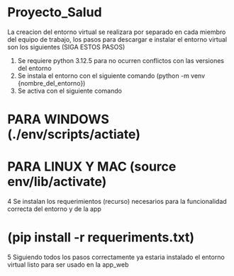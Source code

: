 # Proyecto_Salud

La creacion del entorno virtual se realizara por separado en cada miembro del equipo de trabajo, los pasos para descargar e instalar el entorno virtual son los siguientes (SIGA ESTOS PASOS)
1. Se requiere python 3.12.5 para no ocurren conflictos con las versiones del entorno
2. Se instala el entorno con el siguiente comando (python -m venv {nombre_del_entorno})
3. Se activa con el siguiente comando
# PARA WINDOWS (./env/scripts/actiate)
# PARA LINUX Y MAC (source env/lib/activate)
4 Se instalan los requerimientos (recurso) necesarios para la funcionalidad correcta del entorno y de la app
# (pip install -r requeriments.txt)
5 Siguiendo todos los pasos correctamente ya estaria instalado el entorno virtual listo para ser usado en la app_web
